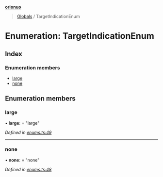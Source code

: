 **[orionuo](../README.md)**

> [Globals](../globals.md) / TargetIndicationEnum

# Enumeration: TargetIndicationEnum

## Index

### Enumeration members

* [large](targetindicationenum.md#large)
* [none](targetindicationenum.md#none)

## Enumeration members

### large

•  **large**:  = "large"

*Defined in [enums.ts:49](https://github.com/msviha/orionuo/blob/94d05d0/src/enums.ts#L49)*

___

### none

•  **none**:  = "none"

*Defined in [enums.ts:48](https://github.com/msviha/orionuo/blob/94d05d0/src/enums.ts#L48)*
